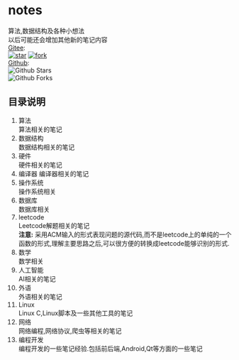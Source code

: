 # notes
算法,数据结构及各种小想法  
以后可能还会增加其他新的笔记内容  
[Gitee](https://gitee.com/francisx/notes.git):  
[![star](https://gitee.com/francisx/notes/badge/star.svg?theme=dark)](https://gitee.com/francisx/notes/stargazers)
[![fork](https://gitee.com/francisx/notes/badge/fork.svg?theme=dark)](https://gitee.com/francisx/notes/members)  
[Github](https://github.com/ixysoft/notes.git):  
![Github Stars](https://img.shields.io/github/stars/ixysoft/notes)  
![Github Forks](https://img.shields.io/github/forks/ixysoft/notes)  

## 目录说明
1. 算法  
算法相关的笔记
2. 数据结构  
数据结构相关的笔记
3. 硬件  
硬件相关的笔记
4. 编译器 
编译器相关的笔记
5. 操作系统  
操作系统相关
6. 数据库  
数据库相关
7. leetcode  
Leetcode解题相关的笔记  
**注意:**
采用ACM输入的形式表现问题的源代码,而不是leetcode上的单纯的一个函数的形式,理解主要思路之后,可以很方便的转换成leetcode能够识别的形式.
8. 数学  
数学相关
9. 人工智能  
AI相关的笔记
10. 外语  
外语相关的笔记
11. Linux  
Linux C,Linux脚本及一些其他工具的笔记
12. 网络  
网络编程,网络协议,爬虫等相关的笔记
13. 编程开发  
编程开发的一些笔记经验.包括前后端,Android,Qt等方面的一些笔记
